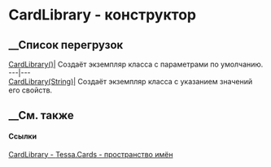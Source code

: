# CardLibrary - конструктор
##  __Список перегрузок
[CardLibrary()](M_Tessa_Cards_CardLibrary__ctor.htm)| Создаёт экземпляр класса
с параметрами по умолчанию.  
---|---  
[CardLibrary(String)](M_Tessa_Cards_CardLibrary__ctor_1.htm)|  Создаёт
экземпляр класса с указанием значений его свойств.  
## __См. также
#### Ссылки
[CardLibrary - ](T_Tessa_Cards_CardLibrary.htm)
[Tessa.Cards - пространство имён](N_Tessa_Cards.htm)
